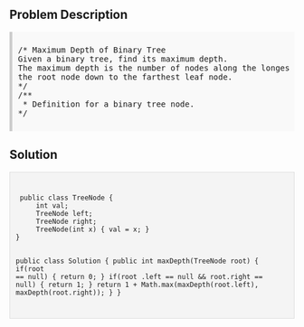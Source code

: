 <style>
  .comment-block { background-color: #f9f9f9; padding: 10px; border-left: 5px solid #ccc; }
  .code-block { background-color: #f4f4f4; padding: 10px; border: 1px solid #ddd; }
</style>

<h2>Problem Description</h2>
<div class='comment-block'>
<pre>
/* Maximum Depth of Binary Tree
Given a binary tree, find its maximum depth.
The maximum depth is the number of nodes along the longest path from 
the root node down to the farthest leaf node.
*/
/**
 * Definition for a binary tree node.
*/
</pre>
</div>

<h2>Solution</h2>
<div class='code-block'>
<pre><code class='language-java'>
 public class TreeNode {
     int val;
     TreeNode left;
     TreeNode right;
     TreeNode(int x) { val = x; }
}
 
public class Solution {
    public int maxDepth(TreeNode root) {
        if(root == null) {
            return 0;
        }
        if(root .left == null && root.right == null) {
            return 1;
        }
        return 1 + Math.max(maxDepth(root.left), maxDepth(root.right));
    }
}</code></pre>
</div>
